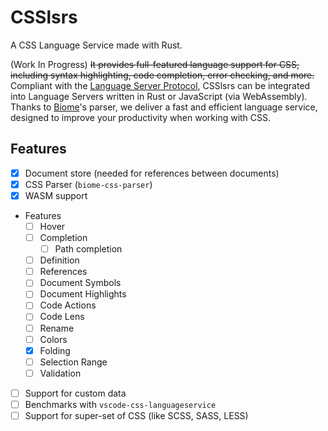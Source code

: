# CSSlsrs

A CSS Language Service made with Rust.

(Work In Progress) ~~It provides full-featured language support for CSS, including syntax highlighting, code completion, error checking, and more.~~ Compliant with the [Language Server Protocol](https://microsoft.github.io/language-server-protocol/), CSSlsrs can be integrated into Language Servers written in Rust or JavaScript (via WebAssembly). Thanks to [Biome](https://biomejs.dev/)'s parser, we deliver a fast and efficient language service, designed to improve your productivity when working with CSS.

## Features

- [x] Document store (needed for references between documents)
- [x] CSS Parser (`biome-css-parser`)
- [x] WASM support
- Features
  - [ ] Hover
  - [ ] Completion
    - [ ] Path completion
  - [ ] Definition
  - [ ] References
  - [ ] Document Symbols
  - [ ] Document Highlights
  - [ ] Code Actions
  - [ ] Code Lens
  - [ ] Rename
  - [ ] Colors
  - [x] Folding
  - [ ] Selection Range
  - [ ] Validation
- [ ] Support for custom data
- [ ] Benchmarks with `vscode-css-languageservice`
- [ ] Support for super-set of CSS (like SCSS, SASS, LESS)
